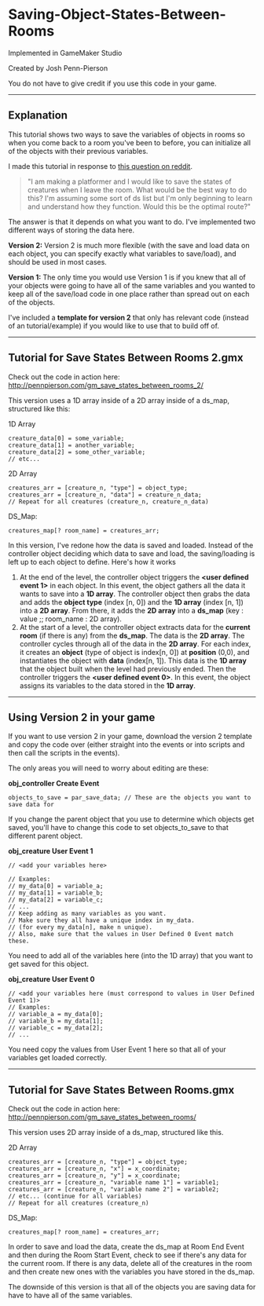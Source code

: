 # Saving-Object-States-Between-Rooms
Implemented in GameMaker Studio

Created by Josh Penn-Pierson

You do not have to give credit if you use this code in your game.

---
Explanation
-

This tutorial shows two ways to save the variables of objects in rooms so when you come back to a room you've been to before, you can initialize all of the objects with their previous variables.

I made this tutorial in response to [this question on reddit](https://www.reddit.com/r/gamemaker/comments/6h989t/saving_object_states/).

>"I am making a platformer and I would like to save the states of creatures when I leave the room. What would be the best way to do this? I'm assuming some sort of ds list but I'm only beginning to learn and understand how they function. Would this be the optimal route?"

The answer is that it depends on what you want to do. I've implemented two different ways of storing the data here.

**Version 2:** Version 2 is much more flexible (with the save and load data on each object, you can specify exactly what variables to save/load), and should be used in most cases.

**Version 1:** The only time you would use Version 1 is if you knew that all of your objects were going to have all of the same variables and you wanted to keep all of the save/load code in one place rather than spread out on each of the objects.

I've included a **template for version 2** that only has relevant code (instead of an tutorial/example) if you would like to use that to build off of.

---
Tutorial for **Save States Between Rooms 2.gmx**
-

Check out the code in action here: http://pennpierson.com/gm_save_states_between_rooms_2/

This version uses a 1D array inside of a 2D array inside of a ds_map, structured like this:

1D Array

    creature_data[0] = some_variable;
    creature_data[1] = another_variable;
    creature_data[2] = some_other_variable;
    // etc...

2D Array

	creatures_arr = [creature_n, "type"] = object_type;
	creatures_arr = [creature_n, "data"] = creature_n_data;
	// Repeat for all creatures (creature_n, creature_n_data)

DS_Map:

	creatures_map[? room_name] = creatures_arr;


In this version, I've redone how the data is saved and loaded. Instead of the controller object deciding which data to save and load, the saving/loading is left up to each object to define. Here's how it works

1. At the end of the level, the controller object triggers the **<user defined event 1>** in each object. In this event, the object gathers all the data it wants to save into a **1D array**. The controller object then grabs the data and adds the **object type** (index [n, 0]) and the **1D array** (index [n, 1]) into a **2D array**. From there, it adds the **2D array** into a **ds_map** (key : value ;; room_name : 2D array).
2. At the start of a level, the controller object extracts data for the **current room** (if there is any) from the **ds_map**. The data is the **2D array**. The controller cycles through all of the data in the **2D array**. For each index, it creates an **object** (type of object is index[n, 0]) at **position** (0,0), and instantiates the object with **data** (index[n, 1]). This data is the **1D array** that the object built when the level had previously ended. Then the controller triggers the **<user defined event 0>**. In this event, the object assigns its variables to the data stored in the **1D array**.

---
Using Version 2 in your game
-

If you want to use version 2 in your game, download the version 2 template and copy the code over (either straight into the events or into scripts and then call the scripts in the events).

The only areas you will need to worry about editing are these:

**obj_controller Create Event**

	objects_to_save = par_save_data; // These are the objects you want to save data for

If you change the parent object that you use to determine which objects get saved, you'll have to change this code to set objects_to_save to that different parent object.

**obj_creature User Event 1**

    // <add your variables here>
    
    // Examples:
    // my_data[0] = variable_a;
    // my_data[1] = variable_b;
    // my_data[2] = variable_c;
    // ...
    // Keep adding as many variables as you want.
    // Make sure they all have a unique index in my_data.
    // (for every my_data[n], make n unique).
    // Also, make sure that the values in User Defined 0 Event match these.

You need to add all of the variables here (into the 1D array) that you want to get saved for this object.

**obj_creature User Event 0**

    // <add your variables here (must correspond to values in User Defined Event 1)>
    // Examples:
    // variable_a = my_data[0];
    // variable_b = my_data[1];
    // variable_c = my_data[2];
    // ...

You need copy the values from User Event 1 here so that all of your variables get loaded correctly.


---
Tutorial for **Save States Between Rooms.gmx**
-

Check out the code in action here: http://pennpierson.com/gm_save_states_between_rooms/

This version uses 2D array inside of a ds_map, structured like this.

2D Array

	creatures_arr = [creature_n, "type"] = object_type;
	creatures_arr = [creature_n, "x"] = x_coordinate;
	creatures_arr = [creature_n, "y"] = x_coordinate;
	creatures_arr = [creature_n, "variable name 1"] = variable1;
	creatures_arr = [creature_n, "variable name 2"] = variable2;
	// etc... (continue for all variables)
	// Repeat for all creatures (creature_n)

DS_Map:

	creatures_map[? room_name] = creatures_arr;

In order to save and load the data, create the ds_map at Room End Event and then during the Room Start Event, check to see if there's any data for the current room. If there is any data, delete all of the creatures in the room and then create new ones with the variables you have stored in the ds_map.

The downside of this version is that all of the objects you are saving data for have to have all of the same variables.